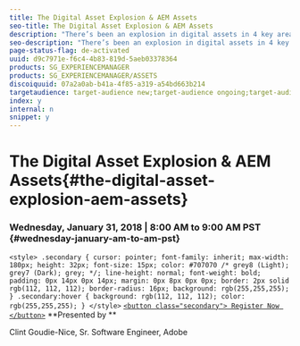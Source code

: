 ```yaml
---
title: The Digital Asset Explosion & AEM Assets
seo-title: The Digital Asset Explosion & AEM Assets
description: "There’s been an explosion in digital assets in 4 key areas: • The file size of digital assets being produced • The number of digital assets being produced • The expectations of our users and customers for digital assets • The requests for larger and larger AEM Assets deployments  In this session, we will learn about the Digital Asset Explosion, understanding the scale of AEM as assets explode, and follow a customer example through the lifecycle of their AEM Assets project. "
seo-description: "There’s been an explosion in digital assets in 4 key areas: • The file size of digital assets being produced • The number of digital assets being produced • The expectations of our users and customers for digital assets • The requests for larger and larger AEM Assets deployments  In this session, we will learn about the Digital Asset Explosion, understanding the scale of AEM as assets explode, and follow a customer example through the lifecycle of their AEM Assets project. "
page-status-flag: de-activated
uuid: d9c7971e-f6c4-4b83-819d-5aeb03378364
products: SG_EXPERIENCEMANAGER
products: SG_EXPERIENCEMANAGER/ASSETS
discoiquuid: 07a2a0ab-b41a-4f85-a319-a54bd663b214
targetaudience: target-audience new;target-audience ongoing;target-audience upgrader
index: y
internal: n
snippet: y
---
```


# The Digital Asset Explosion & AEM Assets{#the-digital-asset-explosion-aem-assets}

### Wednesday, January 31, 2018 | 8:00 AM to 9:00 AM PST {#wednesday-january-am-to-am-pst}

`<style> .secondary { cursor: pointer; font-family: inherit; max-width: 180px; height: 32px; font-size: 15px; color: #707070 /* grey8 (Light); grey7 (Dark); grey; */; line-height: normal; font-weight: bold; padding: 0px 14px 0px 14px; margin: 0px 8px 0px 0px; border: 2px solid rgb(112, 112, 112); border-radius: 16px; background: rgb(255,255,255); } .secondary:hover { background: rgb(112, 112, 112); color: rgb(255,255,255); } </style>` [ `<button class="secondary"> Register Now </button>`](https://www.meetup.com/AEM-Technologist-Group/events/246896680/?rv=ea1&_xtd=gatlbWFpbF9jbGlja9oAJGEzNGU4YzljLWE2NWMtNDU5Ny1hYzk4LTA5YjE0NTM5MzgxNw) **Presented by **

Clint Goudie-Nice, Sr. Software Engineer, Adobe
